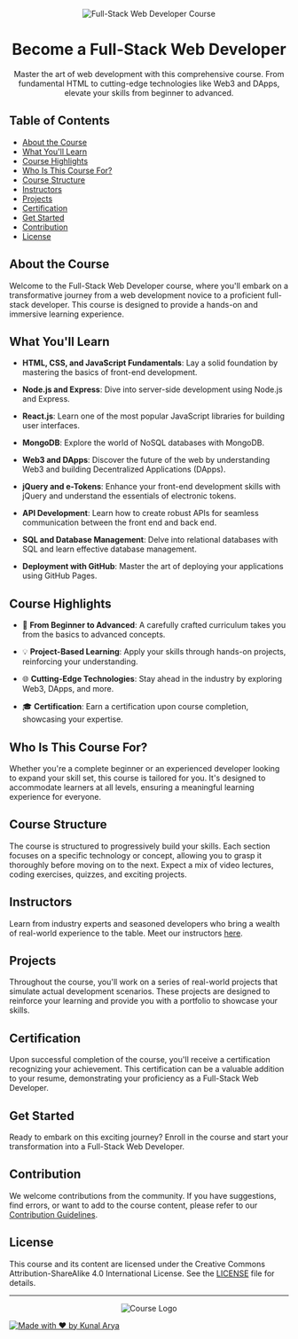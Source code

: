 <!-- Project Banner -->
<p align="center">
  <img src="https://www.monocubed.com/wp-content/uploads/2022/08/Best-Web-Technologies-List.jpg" alt="Full-Stack Web Developer Course">
</p>

<!-- Project Title -->
<h1 align="center">Become a Full-Stack Web Developer</h1>

<!-- Project Description -->
<p align="center">
  Master the art of web development with this comprehensive course. From fundamental HTML to cutting-edge technologies like Web3 and DApps, elevate your skills from beginner to advanced.
</p>

<!-- Table of Contents -->
<h2>Table of Contents</h2>

- [About the Course](#about-the-course)
- [What You'll Learn](#what-youll-learn)
- [Course Highlights](#course-highlights)
- [Who Is This Course For?](#who-is-this-course-for)
- [Course Structure](#course-structure)
- [Instructors](#instructors)
- [Projects](#projects)
- [Certification](#certification)
- [Get Started](#get-started)
- [Contribution](#contribution)
- [License](#license)

<!-- About the Course Section -->
## About the Course

Welcome to the Full-Stack Web Developer course, where you'll embark on a transformative journey from a web development novice to a proficient full-stack developer. This course is designed to provide a hands-on and immersive learning experience.

<!-- What You'll Learn Section -->
## What You'll Learn

- **HTML, CSS, and JavaScript Fundamentals**: Lay a solid foundation by mastering the basics of front-end development.

- **Node.js and Express**: Dive into server-side development using Node.js and Express.

- **React.js**: Learn one of the most popular JavaScript libraries for building user interfaces.

- **MongoDB**: Explore the world of NoSQL databases with MongoDB.

- **Web3 and DApps**: Discover the future of the web by understanding Web3 and building Decentralized Applications (DApps).

- **jQuery and e-Tokens**: Enhance your front-end development skills with jQuery and understand the essentials of electronic tokens.

- **API Development**: Learn how to create robust APIs for seamless communication between the front end and back end.

- **SQL and Database Management**: Delve into relational databases with SQL and learn effective database management.

- **Deployment with GitHub**: Master the art of deploying your applications using GitHub Pages.

<!-- Course Highlights Section -->
## Course Highlights

- 🚀 **From Beginner to Advanced**: A carefully crafted curriculum takes you from the basics to advanced concepts.

- 💡 **Project-Based Learning**: Apply your skills through hands-on projects, reinforcing your understanding.

- 🌐 **Cutting-Edge Technologies**: Stay ahead in the industry by exploring Web3, DApps, and more.

- 🎓 **Certification**: Earn a certification upon course completion, showcasing your expertise.

<!-- Who Is This Course For? Section -->
## Who Is This Course For?

Whether you're a complete beginner or an experienced developer looking to expand your skill set, this course is tailored for you. It's designed to accommodate learners at all levels, ensuring a meaningful learning experience for everyone.

<!-- Course Structure Section -->
## Course Structure

The course is structured to progressively build your skills. Each section focuses on a specific technology or concept, allowing you to grasp it thoroughly before moving on to the next. Expect a mix of video lectures, coding exercises, quizzes, and exciting projects.

<!-- Instructors Section -->
## Instructors

Learn from industry experts and seasoned developers who bring a wealth of real-world experience to the table. Meet our instructors [here](instructors.md).

<!-- Projects Section -->
## Projects

Throughout the course, you'll work on a series of real-world projects that simulate actual development scenarios. These projects are designed to reinforce your learning and provide you with a portfolio to showcase your skills.

<!-- Certification Section -->
## Certification

Upon successful completion of the course, you'll receive a certification recognizing your achievement. This certification can be a valuable addition to your resume, demonstrating your proficiency as a Full-Stack Web Developer.

<!-- Get Started Section -->
## Get Started

Ready to embark on this exciting journey? Enroll in the course and start your transformation into a Full-Stack Web Developer.

<!-- Contribution Section -->
## Contribution

We welcome contributions from the community. If you have suggestions, find errors, or want to add to the course content, please refer to our [Contribution Guidelines](CONTRIBUTING.md).

<!-- License Section -->
## License

This course and its content are licensed under the Creative Commons Attribution-ShareAlike 4.0 International License. See the [LICENSE](LICENSE) file for details.

---

<p align="center">
  <img src="https://miro.medium.com/v2/resize:fit:1356/format:webp/0*kxPYwfJmkXZ3iCWy.png" alt="Course Logo" >
</p>

[![Made with ❤️ by Kunal Arya](https://img.shields.io/badge/Made%20with%20%E2%9D%A4%EF%B8%8F%20by-Kunal%20Name-Arya)](https://github.com/kunalarya873)
